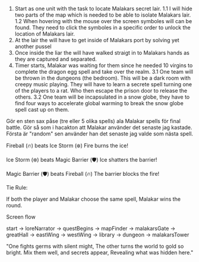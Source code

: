 

1. Start as one unit with the task to locate Malakars secret lair.
    1.1 I will hide two parts of the map which is needed to be able to isolate Malakars lair.
    1.2 When hovering with the mouse over the screen symboles will can be found. They need to click the symboles in a specific order to unlock the location of Malakars lair.
2. At the lair the will have to get inside of Malakars port by solving yet another pussel
3. Once inside the liar the will have walked straigt in to Malakars hands as they are captured and separated.
4. Timer starts, Malakar was waiting for them since he needed 10 virgins to complete the dragon egg spell and take over the realm.
    3.1 One team will be thrown in the dungeons (the bedroom). This will be a dark room with creepy music playing. 
        They will have to learn a secrete spell turning one of the players to a rat. Who then escape the prison door to release the others.
    3.2 One team will be incapsulated in a snow globe, they have to find four ways to accelerate global warming to break the snow globe spell cast up on them.

Gör en sten sax påse (tre eller 5 olika spells) ala Malakar spells för final battle. Gör så som i hacakton att Malakar använder det senaste jag kastade. Första är "random" sen använder han det senaste jag valde som nästa spell.

Fireball (🔥) beats Ice Storm (❄️)
Fire burns the ice!

Ice Storm (❄️) beats Magic Barrier (🛡️)
Ice shatters the barrier!

Magic Barrier (🛡️) beats Fireball (🔥)
The barrier blocks the fire!

Tie Rule:

If both the player and Malakar choose the same spell, Malakar wins the round.


Screen flow

start -> loreNarrator -> questBegins -> mapFinder -> malakarsGate -> greatHall -> eastWing
                                                                               -> westWing
                                                                               -> library
                                                                               -> dungeon
                                                                               -> malakarsTower

"One fights germs with silent might,
The other turns the world to gold so bright.
Mix them well, and secrets appear,
Revealing what was hidden here."
